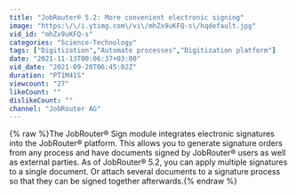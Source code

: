 ```yaml
---
title: "JobRouter® 5.2: More convenient electronic signing"
image: "https:\/\/i.ytimg.com\/vi\/mhZx9uKFQ-s\/hqdefault.jpg"
vid_id: "mhZx9uKFQ-s"
categories: "Science-Technology"
tags: ["Digitization","Automate processes","Digitization platform"]
date: "2021-11-13T00:06:37+03:00"
vid_date: "2021-09-20T06:45:02Z"
duration: "PT1M41S"
viewcount: "27"
likeCount: ""
dislikeCount: ""
channel: "JobRouter AG"
---
```

{% raw %}The JobRouter® Sign module integrates electronic signatures into the JobRouter® platform. This allows you to generate signature orders from any process and have documents signed by JobRouter® users as well as external parties. As of JobRouter® 5.2, you can apply multiple signatures to a single document. Or attach several documents to a signature process so that they can be signed together afterwards.{% endraw %}
